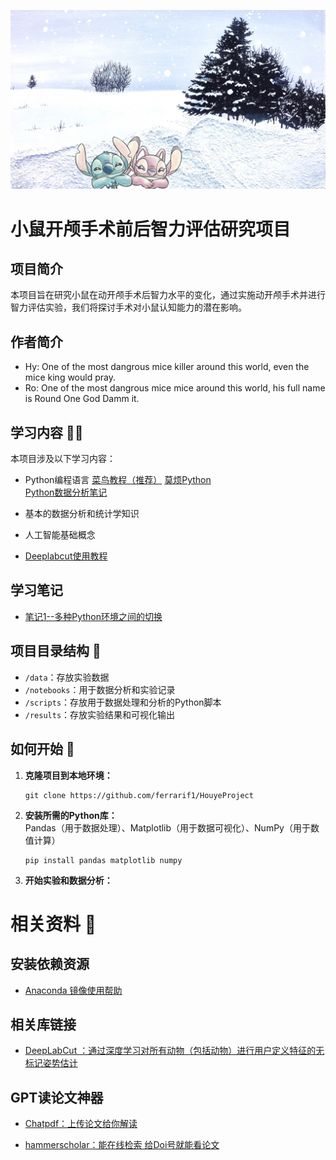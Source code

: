 ![背景图](https://github.com/ferrarif1/HouyeProject/raw/main/pictures/IMG_5072.PNG)
# 小鼠开颅手术前后智力评估研究项目

## 项目简介

本项目旨在研究小鼠在动开颅手术后智力水平的变化，通过实施动开颅手术并进行智力评估实验，我们将探讨手术对小鼠认知能力的潜在影响。

## 作者简介
- Hy: One of the most dangrous mice killer around this world, even the mice king would pray.  
- Ro: One of the most dangrous mice mice around this world, his full name is Round One God Damm it.
## 学习内容 🧑‍🎓

本项目涉及以下学习内容：

- Python编程语言 [菜鸟教程（推荐）](https://www.runoob.com/python/python-tutorial.html)    [莫烦Python](https://mofanpy.com/tutorials/python-basic/interactive-python/)  
 [Python数据分析笔记](https://github.com/lijin-THU/notes-python)
  
- 基本的数据分析和统计学知识
- 人工智能基础概念
- [Deeplabcut使用教程](https://zhuanlan.zhihu.com/p/644945254?utm_psn=1703358396798038018)

## 学习笔记
- [笔记1--多种Python环境之间的切换](https://github.com/ferrarif1/HouyeProject/blob/main/%E7%AC%94%E8%AE%B0/Python_Env_exchange.md)


## 项目目录结构 📓

- `/data`：存放实验数据
- `/notebooks`：用于数据分析和实验记录
- `/scripts`：存放用于数据处理和分析的Python脚本
- `/results`：存放实验结果和可视化输出

## 如何开始 🚀

1. **克隆项目到本地环境：**
   ```
   git clone https://github.com/ferrarif1/HouyeProject
   ```

2. **安装所需的Python库：**  
   Pandas（用于数据处理）、Matplotlib（用于数据可视化）、NumPy（用于数值计算）
   ```
   pip install pandas matplotlib numpy
   ```

3. **开始实验和数据分析：**
   


# 相关资料 💾

## 安装依赖资源
- [Anaconda 镜像使用帮助](https://mirrors.tuna.tsinghua.edu.cn/help/anaconda/)


## 相关库链接 

- [DeepLabCut ：通过深度学习对所有动物（包括动物）进行用户定义特征的无标记姿势估计](https://github.com/DeepLabCut/DeepLabCut)

## GPT读论文神器
- [Chatpdf：上传论文给你解读](https://www.chatpdf.com/)

- [hammerscholar：能在线检索 给Doi号就能看论文](https://pdf.hammerscholar.net/)
